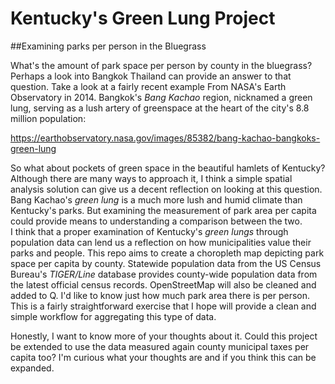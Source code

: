 # Kentucky's Green Lung Project

##Examining parks per person in the Bluegrass

What's the amount of park space per person by county in the bluegrass? Perhaps a look into Bangkok Thailand can provide an answer to that question. Take a look at a fairly recent example From NASA's Earth Observatory in 2014. Bangkok's <i> Bang Kachao </i> region, nicknamed a green lung, serving as a lush artery of greenspace at the heart of the city's 8.8 million population: 
  
  https://earthobservatory.nasa.gov/images/85382/bang-kachao-bangkoks-green-lung 
  
 So what about pockets of green space in the beautiful hamlets of Kentucky? Although there are many ways to approach it, I think a simple spatial analysis solution can give us a decent reflection on looking at this question. Bang Kachao's <i>green lung</i> is a much more lush and humid climate than Kentucky's parks. But examining the measurement of park area per capita could provide means to understanding a comparison between the two.   
  I think that a proper examination of Kentucky's <i> green lungs </i> through population data can lend us a reflection on how municipalities value their parks and people. This repo aims to create a choropleth map depicting park space per capita by county. Statewide population data from the US Census Bureau's <i>TIGER/Line</i> database provides county-wide population data from the latest official census records. OpenStreetMap will also be cleaned and added to Q. I'd like to know just how much park area there is per person. This is a fairly straightforward exercise that I hope will provide a clean and simple workflow for aggregating this type of data.
  
Honestly, I want to know more of your thoughts about it. Could this project be extended to use the data measured again county municipal taxes per capita too? I'm curious what your thoughts are and if you think this can be expanded. 
  

